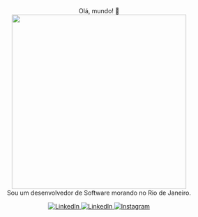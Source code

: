 <div align="center">
  Olá, mundo! 👋
  <br>
  <img align='center' src='https://user-images.githubusercontent.com/5713670/87202985-820dcb80-c2b6-11ea-9f56-7ec461c497c3.gif' width='400"'>
  <br>
  Sou um desenvolvedor de Software morando no Rio de Janeiro.
  <br>
  
  <p align="center">
    <a href="mailto:paulonobrejunior@outlook.com" target="_blank">
      <img src="https://img.shields.io/badge/email-%230077B5.svg?&style=for-the-badge&logo=gmail&logoColor=white&color=071A2C" alt="LinkedIn"/>
    </a>
    <a href="https://www.linkedin.com/in/juniorcodex" target="_blank">
      <img src="https://img.shields.io/badge/linkedin-%230077B5.svg?&style=for-the-badge&logo=linkedin&logoColor=white&color=071A2C" alt="LinkedIn"/>
    </a>
    <a href="https://instagram.com/juniorcodex" target="_blank">
      <img src="https://img.shields.io/badge/instagram-%23E4405F.svg?&style=for-the-badge&logo=instagram&logoColor=white&color=071A2C" alt="Instagram"/>
    </a>
  </p>
</div>
<!--
**juniorcodexx/juniorcodexx** is a ✨ _special_ ✨ repository because its `README.md` (this file) appears on your GitHub profile.

Here are some ideas to get you started:

- 🔭 I’m currently working on ...
- 🌱 I’m currently learning ...
- 👯 I’m looking to collaborate on ...
- 🤔 I’m looking for help with ...
- 💬 Ask me about ...
- 📫 How to reach me: ...
- 😄 Pronouns: ...
- ⚡ Fun fact: ...
-->
